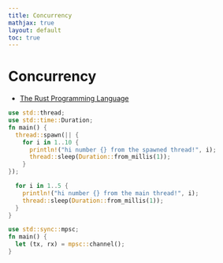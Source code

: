 ```yaml
---
title: Concurrency
mathjax: true
layout: default
toc: true
---
```



# Concurrency

* [The Rust Programming Language](Introduction.html)


```rust
use std::thread;
use std::time::Duration;
fn main() {
  thread::spawn(|| {
    for i in 1..10 {
      println!("hi number {} from the spawned thread!", i);
      thread::sleep(Duration::from_millis(1));
    }
});

  for i in 1..5 {
    println!("hi number {} from the main thread!", i);
    thread::sleep(Duration::from_millis(1));
  }
}

use std::sync::mpsc;
fn main() {
  let (tx, rx) = mpsc::channel();
}

```


